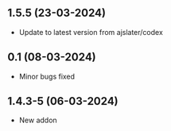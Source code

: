 
## 1.5.5 (23-03-2024)
- Update to latest version from ajslater/codex

## 0.1 (08-03-2024)

- Minor bugs fixed
## 1.4.3-5 (06-03-2024)

- New addon
